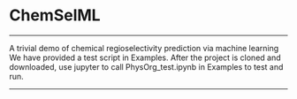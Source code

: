 ChemSelML
=====
***
A trivial demo of chemical regioselectivity prediction via machine learning
<br>
We have provided a test script in Examples. After the project is cloned and downloaded, use jupyter to call PhysOrg_test.ipynb in Examples to test and run.
***
